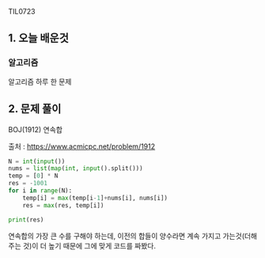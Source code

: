 TIL0723

## 1. 오늘 배운것

### 알고리즘



알고리즘 하루 한 문제

## 2. 문제 풀이

BOJ(1912) 연속합



출처 : https://www.acmicpc.net/problem/1912

``````python
N = int(input())
nums = list(map(int, input().split()))
temp = [0] * N
res = -1001
for i in range(N):
    temp[i] = max(temp[i-1]+nums[i], nums[i])
    res = max(res, temp[i])

print(res)
``````

연속합의 가장 큰 수를 구해야 하는데, 이전의 합들이 양수라면 계속 가지고 가는것(더해주는 것)이 더 높기 때문에 그에 맞게 코드를 짜봤다.

